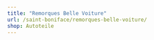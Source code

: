 ```yaml
---
title: "Remorques Belle Voiture"
url: /saint-boniface/remorques-belle-voiture/
shop: Autoteile
---
```

